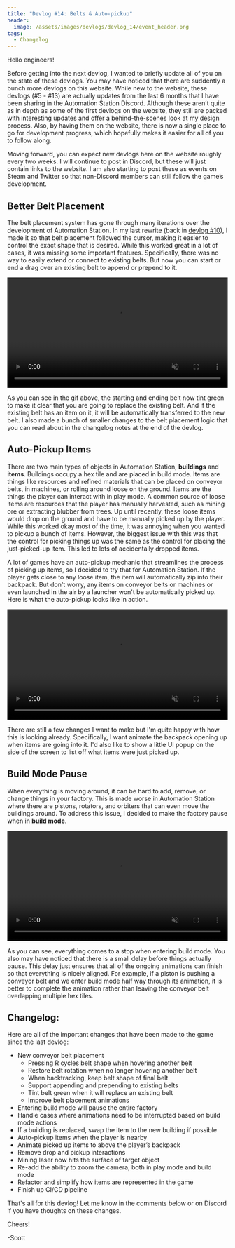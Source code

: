 ```yaml
---
title: "Devlog #14: Belts & Auto-pickup"
header: 
  image: /assets/images/devlogs/devlog_14/event_header.png
tags:
  - Changelog
---
```


Hello engineers!

Before getting into the next devlog, I wanted to briefly update all of you on the state of these devlogs. You may have noticed that there are suddently a bunch more devlogs on this website. While new to the website, these devlogs (#5 - #13) are actually updates from the last 6 months that I have been sharing in the Automation Station Discord. Although these aren’t quite as in depth as some of the first devlogs on the website, they still are packed with interesting updates and offer a behind-the-scenes look at my design process. Also, by having them on the website, there is now a single place to go for development progress, which hopefully makes it easier for all of you to follow along.

Moving forward, you can expect new devlogs here on the website roughly every two weeks. I will continue to post in Discord, but these will just contain links to the website. I am also starting to post these as events on Steam and Twitter so that non-Discord members can still follow the game’s development.

## Better Belt Placement

The belt placement system has gone through many iterations over the development of Automation Station. In my last rewrite (back in [devlog #10](/blog/devlog-10)), I made it so that belt placement followed the cursor, making it easier to control the exact shape that is desired. While this worked great in a lot of cases, it was missing some important features. Specifically, there was no way to easily extend or connect to existing belts. But now you can start or end a drag over an existing belt to append or prepend to it.

<video width="100%" autoplay="autoplay" loop="true" muted>
  <source src="https://i.imgur.com/YkFPnjA.mp4" type="video/mp4" />
</video>

As you can see in the gif above, the starting and ending belt now tint green to make it clear that you are going to replace the existing belt. And if the existing belt has an item on it, it will be automatically transferred to the new belt. I also made a bunch of smaller changes to the belt placement logic that you can read about in the changelog notes at the end of the devlog.


## Auto-Pickup Items

There are two main types of objects in Automation Station, **buildings** and **items**. Buildings occupy a hex tile and are placed in build mode. Items are things like resources and refined materials that can be placed on conveyor belts, in machines, or rolling around loose on the ground. Items are the things the player can interact with in play mode. A common source of loose items are resources that the player has manually harvested, such as mining ore or extracting blubber from trees. Up until recently, these loose items would drop on the ground and have to be manually picked up by the player. While this worked okay most of the time, it was annoying when you wanted to pickup a bunch of items. However, the biggest issue with this was that the control for picking things up was the same as the control for placing the just-picked-up item. This led to lots of accidentally dropped items. 

A lot of games have an auto-pickup mechanic that streamlines the process of picking up items, so I decided to try that for Automation Station. If the player gets close to any loose item, the item will automatically zip into their backpack. But don't worry, any items on conveyor belts or machines or even launched in the air by a launcher won't be automatically picked up. Here is what the auto-pickup looks like in action.

<video width="100%" autoplay="autoplay" loop="true" muted>
  <source src="https://i.imgur.com/T1WY7Br.mp4" type="video/mp4" />
</video>

There are still a few changes I want to make but I'm quite happy with how this is looking already. Specifically, I want animate the backpack opening up when items are going into it. I'd also like to show a little UI popup on the side of the screen to list off what items were just picked up. 

## Build Mode Pause

When everything is moving around, it can be hard to add, remove, or change things in your factory. This is made worse in Automation Station where there are pistons, rotators, and orbiters that can even move the buildings around. To address this issue, I decided to make the factory pause when in **build mode**.

<video width="100%" autoplay="autoplay" loop="true" muted>
  <source src="https://i.imgur.com/mIZehzt.mp4" type="video/mp4" />
</video>

As you can see, everything comes to a stop when entering build mode. You also may have noticed that there is a small delay before things actually pause. This delay just ensures that all of the ongoing animations can finish so that everything is nicely aligned. For example, if a piston is pushing a conveyor belt and we enter build mode half way through its animation, it is better to complete the animation rather than leaving the conveyor belt overlapping multiple hex tiles.

## Changelog:

Here are all of the important changes that have been made to the game since the last devlog:
- New conveyor belt placement
    - Pressing R cycles belt shape when hovering another belt
    - Restore belt rotation when no longer hovering another belt
    - When backtracking, keep belt shape of final belt
    - Support appending and prepending to existing belts
    - Tint belt green when it will replace an existing belt
    - Improve belt placement animations
- Entering build mode will pause the entire factory
- Handle cases where animations need to be interrupted based on build mode actions
- If a building is replaced, swap the item to the new building if possible
- Auto-pickup items when the player is nearby
- Animate picked up items to above the player’s backpack
- Remove drop and pickup interactions
- Mining laser now hits the surface of target object
- Re-add the ability to zoom the camera, both in play mode and build mode
- Refactor and simplify how items are represented in the game
- Finish up CI/CD pipeline

That's all for this devlog! Let me know in the comments below or on Discord if you have thoughts on these changes. 

Cheers!

-Scott